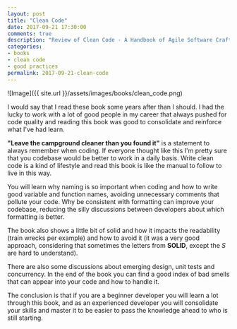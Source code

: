 ```yaml
---
layout: post
title: "Clean Code"
date: 2017-09-21 17:30:00 
comments: true
description: "Review of Clean Code - A Handbook of Agile Software Craftsmanship"
categories:
- books
- clean code
- good practices 
permalink: 2017-09-21-clean-code
---
```


![Image]({{ site.url }}/assets/images/books/clean_code.png)

I would say that I read these book some years after than I should. I had the lucky to work with a lot of good people in my career that always pushed for code quality and reading this book was good to consolidate and reinforce what I've had learn.

**"Leave the campground cleaner than you found it"** is a statement to always remember when coding. If everyone thought like this I'm pretty sure that you codebase would be better to work in a daily basis. Write clean code is a kind of lifestyle and read this book is like the manual to follow to live in this way.

You will learn why naming is so important when coding and how to write good variable and function names, avoiding unnecessary comments that pollute your code. Why be consistent with formatting can improve your codebase, reducing the silly discussions between developers about which formatting is better.

The book also shows a little bit of solid and how it impacts the readability (train wrecks per example) and how to avoid it (it was a very good approach, considering that sometimes the letters from **SOLID**, except the *S* are hard to understand).

There are also some discussions about emerging design, unit tests and concurrency. In the end of the book you can find a good index of bad smells that can appear into your code and how to handle it.

The conclusion is that if you are a beginner developer you will learn a lot through this book, and as an experienced developer you will consolidate your skills and master it to be easier to pass the knowledge ahead to who is still starting.
